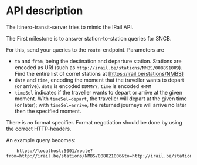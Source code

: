
API description
===============

The Itinero-transit-server tries to mimic the IRail API.

The First milestone is to answer station-to-station queries for SNCB.

For this, send your queries to the `route`-endpoint. Parameters are

- `to` and `from`, being the destination and departure station. Stations are encoded as URI (such as `http://irail.be/stations/NMBS/008891009`). Find the entire list of corret stations at [https://irail.be/stations/NMBS]
- `date` and `time`, encoding the moment that the traveller wants to depart (or arrive). `date` is encoded `DDMMYY`, `time` is encoded `HHMM`
- `timeSel` indicates if the traveller wants to depart or arrive at the given moment. With `timeSel=depart`, the traveller will depart at the given time (or later); with `timeSel=arrive`, the returned journeys will arrive no later then the specified moment.

There is _no_ format specifier. Format negotiation should be done by using the correct HTTP-headers.

An example query becomes:

        https://localhost:5001/route?from=http://irail.be/stations/NMBS/008821006&to=http://irail.be/stations/NMBS/008891009&date=201118&time=1338&timeSel=depart
